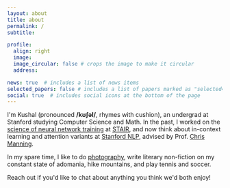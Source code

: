 ```yaml
---
layout: about
title: about
permalink: /
subtitle:  

profile:
  align: right
  image:  
  image_circular: false # crops the image to make it circular
  address: 

news: true  # includes a list of news items
selected_papers: false # includes a list of papers marked as "selected={true}"
social: true  # includes social icons at the bottom of the page
---
```


I'm Kushal (pronounced **/kʊʃəl/**, rhymes with cushion), an undergrad at Stanford studying Computer Science and Math. In the past, I worked on the [science of neural network training](https://arxiv.org/abs/2312.03096) at [STAIR](https://stair.cs.stanford.edu/), and now think about in-context learning and attention variants at [Stanford NLP](https://nlp.stanford.edu/), advised by Prof. [Chris Manning](https://nlp.stanford.edu/~manning/).

In my spare time, I like to do [photography](https://kushalthaman.tumblr.com/), write literary non-fiction on my constant state of adomania, hike mountains, and play tennis and soccer. 

Reach out if you'd like to chat about anything you think we'd both enjoy!
